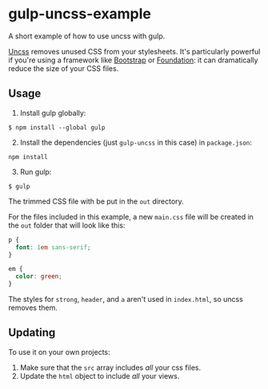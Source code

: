 # gulp-uncss-example

A short example of how to use uncss with gulp.

[Uncss](https://github.com/giakki/uncss) removes unused CSS from your stylesheets. It's particularly powerful if you're using a framework like [Bootstrap](http://getbootstrap.com/) or [Foundation](http://foundation.zurb.com/): it can dramatically reduce the size of your CSS files.

## Usage

1. Install gulp globally:

```
$ npm install --global gulp
```

2. Install the dependencies (just `gulp-uncss` in this case) in `package.json`:

```
npm install
```

3. Run gulp:

```
$ gulp
```

The trimmed CSS file with be put in the `out` directory.

For the files included in this example, a new `main.css` file will be created in the `out` folder that will look like this:

```css
p {
  font: 1em sans-serif;
}

em {
  color: green;
}
```

The styles for `strong`, `header`, and `a` aren't used in `index.html`, so uncss removes them.

## Updating

To use it on your own projects:

1. Make sure that the `src` array includes *all* your css files.
2. Update the `html` object to include *all* your views.
